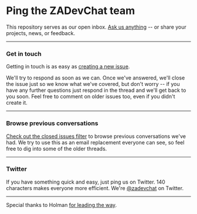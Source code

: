 # Ping the ZADevChat team

This repository serves as our open inbox. [Ask us anything](https://github.com/zadevchat/ping/issues/new) -- or share your projects, news, or feedback.

---

### Get in touch

Getting in touch is as easy as [creating a new issue](https://github.com/zadevchat/ping/issues/new).

We'll try to respond as soon as we can. Once we've answered, we'll close the issue just so we know what we've covered, but don't worry -- if you have any further questions just respond in the thread and we'll get back to you soon. Feel free to comment on older issues too, even if you didn't create it.

---

### Browse previous conversations

[Check out the closed issues filter](https://github.com/zadevchat/ping/issues?sort=created&directionÞsc&state=closed&page=1) to browse previous conversations we've had. We try to use this as an email replacement everyone can see, so feel free to dig into some of the older threads.

---

### Twitter

If you have something quick and easy, just ping us on Twitter. 140 characters makes everyone more efficient. We're [@zadevchat](https://twitter.com/zadevchat) on Twitter.

---

Special thanks to Holman [for leading the way](https://github.com/holman/feedback).
